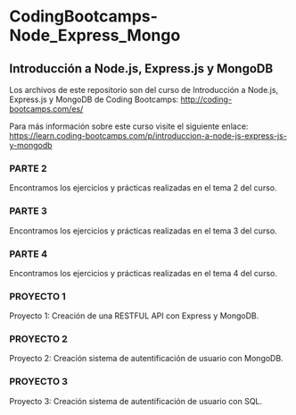 # CodingBootcamps-Node_Express_Mongo
 ## Introducción a Node.js, Express.js y MongoDB

 Los archivos de este repositorio son del curso de Introducción a Node.js, Express.js y MongoDB de Coding Bootcamps: http://coding-bootcamps.com/es/ 

 Para más información sobre este curso visite el siguiente enlace: https://learn.coding-bootcamps.com/p/introduccion-a-node-js-express-js-y-mongodb 

 ### PARTE 2
 Encontramos los ejercicios y prácticas realizadas en el tema 2 del curso.
 
 ### PARTE 3
 Encontramos los ejercicios y prácticas realizadas en el tema 3 del curso.

 ### PARTE 4
 Encontramos los ejercicios y prácticas realizadas en el tema 4 del curso.

 ### PROYECTO 1
 Proyecto 1: Creación de una RESTFUL API con Express y MongoDB.

 ### PROYECTO 2
 Proyecto 2: Creación sistema de autentificación de usuario con MongoDB.

 ### PROYECTO 3
 Proyecto 3: Creación sistema de autentificación de usuario con SQL.
